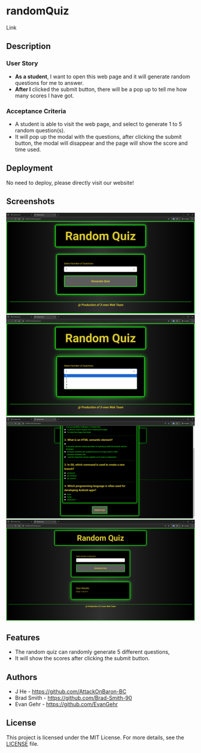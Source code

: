 # randomQuiz
Link


## Description

### User Story
- **As a student**, I want to open this web page and it will generate random questions for me to answer.
- **After I** clicked the submit button, there will be a pop up to tell me how many scores I have got.

### Acceptance Criteria
-   A student is able to visit the web page, and select to generate 1 to 5 random question(s).
-   It will pop up the modal with the questions, after clicking the submit button, the modal will disappear and the page will show the score and time used.

## Deployment
No need to deploy, please directly visit our website!

## Screenshots
![alt text](image-1.png)
![alt text](image-2.png)
![alt text](image-3.png)
![alt text](image-4.png)
## Features
- The random quiz can randomly generate 5 different questions,
- It will show the scores after clicking the submit button.

## Authors
- J He - https://github.com/AttackOnBaron-BC
- Brad Smith - https://github.com/Brad-Smith-90
- Evan Gehr - https://github.com/EvanGehr

## License
This project is licensed under the MIT License. For more details, see the [LICENSE](LICENSE) file.